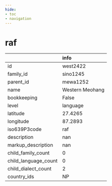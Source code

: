 ```yaml
---
hide:
- toc
- navigation
---
```

# raf
|                      | info            |
|:---------------------|:----------------|
| id                   | west2422        |
| family_id            | sino1245        |
| parent_id            | mewa1252        |
| name                 | Western Meohang |
| bookkeeping          | False           |
| level                | language        |
| latitude             | 27.4265         |
| longitude            | 87.2893         |
| iso639P3code         | raf             |
| description          | nan             |
| markup_description   | nan             |
| child_family_count   | 0               |
| child_language_count | 0               |
| child_dialect_count  | 2               |
| country_ids          | NP              |